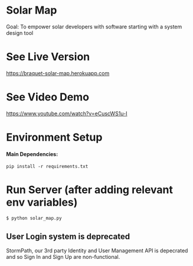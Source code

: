 # Solar Map
Goal: To empower solar developers with software starting with a system design tool

# See Live Version
https://braquet-solar-map.herokuapp.com

# See Video Demo
https://www.youtube.com/watch?v=eCuscWS1u-I

# Environment Setup 

#### Main Dependencies:
```
pip install -r requirements.txt
```

# Run Server (after adding relevant env variables)
```
$ python solar_map.py
```

## User Login system is deprecated
StormPath, our 3rd party Identity and User Management API is depecrated and so Sign In and Sign Up are non-functional. 




